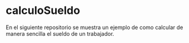 # calculoSueldo
En el siguiente repositorio se muestra un ejemplo de como calcular de manera sencilla el sueldo de un trabajador.
